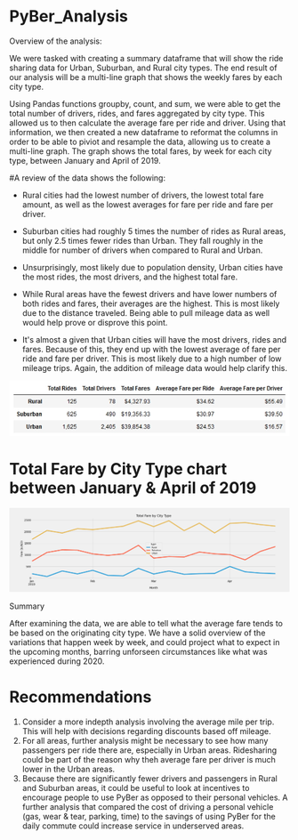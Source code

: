 # PyBer_Analysis

Overview of the analysis:

We were tasked with creating a summary dataframe that will show the ride sharing data for Urban, Suburban, and Rural city types.
The end result of our analysis will be a multi-line graph that shows the weekly fares by each city type.

Using Pandas functions groupby, count, and sum, we were able to get the total number of drivers, rides, and fares aggregated by city type. This allowed us to then calculate the average fare per ride and driver. Using that information, we then created a new dataframe to reformat the columns in order to be able to piviot and resample the data, allowing us to create a multi-line graph. The graph shows the total fares, by week for each city type, between January and April of 2019.

#A review of the data shows the following:

- Rural cities had the lowest number of drivers, the lowest total fare amount, as well as the lowest averages for fare per ride and fare per driver.
- Suburban cities had roughly 5 times the number of rides as Rural areas, but only 2.5 times fewer rides than Urban. They fall roughly in the middle for number of drivers when compared to Rural and Urban.
- Unsurprisingly, most likely due to population density, Urban cities have the most rides, the most drivers, and the highest total fare.


- While Rural areas have the fewest drivers and have lower numbers of both rides and fares, their averages are the highest. This is most likely due to the distance traveled. Being able to pull mileage data as well would help prove or disprove this point.
- It's almost a given that Urban cities will have the most drivers, rides and fares. Because of this, they end up with the lowest average of fare per ride and fare per driver. This is most likely due to a high number of low mileage trips. Again, the addition of mileage data would help clarify this.

<img width="629" alt="PyBer RideShare Summary" src="https://github.com/ssheggrud/PyBer_Analysis/blob/fdd44b3790bb751e9d54b2fa7bbcde322ecacb55/analysis/pyber_summary.png">


# Total Fare by City Type chart between January & April of 2019

<img width="634" alt="Total Fare by City Type" src="https://github.com/ssheggrud/PyBer_Analysis/blob/fdd44b3790bb751e9d54b2fa7bbcde322ecacb55/analysis/Fig8.png">

Summary

After examining the data, we are able to tell what the average fare tends to be based on the originating city type. We have a solid overview of the variations that happen week by week, and could project what to expect in the upcoming months, barring unforseen circumstances like what was experienced during 2020. 


# Recommendations 

1. Consider a more indepth analysis involving the average mile per trip. This will help with decisions regarding discounts based off mileage.
2. For all areas, further analysis might be necessary to see how many passengers per ride there are, especially in Urban areas. Ridesharing could be part of the reason why theh average fare per driver is much lower in the Urban areas. 
3. Because there are significantly fewer drivers and passengers in Rural and Suburban areas, it could be useful to look at incentives to encourage people to use PyBer as opposed to their personal vehicles. A further analysis that compared the cost of driving a personal vehicle (gas, wear & tear, parking, time) to the savings of using PyBer for the daily commute could increase service in underserved areas.